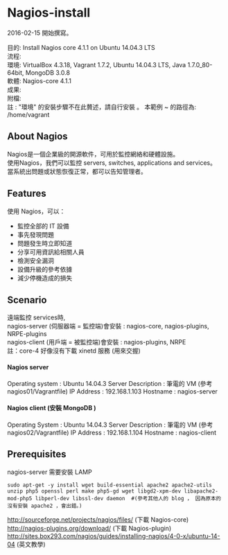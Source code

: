 # Nagios-install 
2016-02-15 開始撰寫。

目的: Install Nagios core 4.1.1 on Ubuntu 14.04.3 LTS  
流程:  
環境: VirtualBox 4.3.18, Vagrant 1.7.2, Ubuntu 14.04.3 LTS, Java 1.7.0_80-64bit, MongoDB 3.0.8  
軟體: Nagios-core 4.1.1  
成果:   
附檔:  
註 : "環境" 的安裝步驟不在此贅述，請自行安裝 。 本範例 ~ 的路徑為: /home/vagrant  

## About Nagios  
Nagios是一個企業級的開源軟件，可用於監控網絡和硬體設施。  
使用Nagios，我們可以監控 servers, switches, applications and services。  
當系統出問題或狀態恢復正常，都可以告知管理者。  

## Features  
使用 Nagios，可以：
- 監控全部的 IT 設備
- 事先發現問題
- 問題發生時立即知道
- 分享可用資訊給相關人員
- 檢測安全漏洞
- 設備升級的參考依據
- 減少停機造成的損失

## Scenario  
遠端監控 services時,  
nagios-server (伺服器端 = 監控端)會安裝 : nagios-core, nagios-plugins, NRPE-plugins  
nagios-client (用戶端 = 被監控端)會安裝 : nagios-plugins, NRPE  
註：core-4 好像沒有下載 xinetd 服務 (用來交握)  

#### Nagios server  
Operating system : Ubuntu 14.04.3 Server
Description : 筆電的 VM (參考 nagios01/Vagrantfile)
IP Address : 192.168.1.103
Hostname : nagios-server  


#### Nagios client (安裝 MongoDB )
Operating System : Ubuntu 14.04.3 Server
Description : 筆電的 VM (參考 nagios02/Vagrantfile)
IP Address : 192.168.1.104
Hostname : nagios-client


## Prerequisites   
nagios-server 需要安裝 LAMP 
```
sudo apt-get -y install wget build-essential apache2 apache2-utils unzip php5 openssl perl make php5-gd wget libgd2-xpm-dev libapache2-mod-php5 libperl-dev libssl-dev daemon  #(參考其他人的 blog ， 因為原本的沒有安裝 apache2 ，會出錯。)
```







http://sourceforge.net/projects/nagios/files/   (下載 Nagios-core)
http://nagios-plugins.org/download/             (下載 Nagios-plugin)
http://sites.box293.com/nagios/guides/installing-nagios/4-0-x/ubuntu-14-04    (英文教學) 
